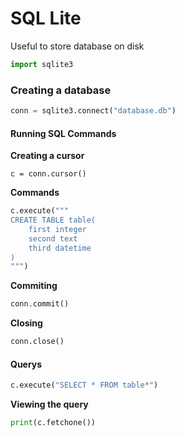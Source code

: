 # SQL Lite
Useful to store database on disk

```Python 
import sqlite3
```

### Creating a database
```Python 
conn = sqlite3.connect("database.db")
```

#### Running SQL Commands
**Creating a cursor**
```
c = conn.cursor()
```

 **Commands**
```Python 
c.execute("""
CREATE TABLE table(
	first integer
	second text
	third datetime
)
""")
```

**Commiting**
```Python
conn.commit()
```

**Closing**
```Python
conn.close()
```

#### Querys
```Python 
c.execute("SELECT * FROM table*")
```

**Viewing the query**
```Python
print(c.fetchone())
```
